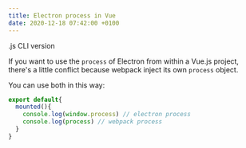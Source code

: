 ```yaml
---
title: Electron process in Vue
date: 2020-12-18 07:42:00 +0100
---
```


.js CLI version

If you want to use the `process` of Electron from within a Vue.js project, there's a little conflict because webpack inject its own `process` object.

You can use both in this way:

```js
export default{
  mounted(){
    console.log(window.process) // electron process
    console.log(process) // webpack process
  }
}
```

